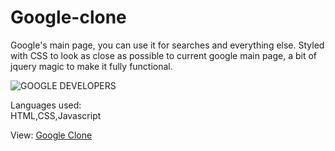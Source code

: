 # Google-clone
Google's main page, you can use it for searches and everything else. Styled with CSS to look as close as possible to current google main page, a bit of jquery magic to make it fully functional.

![GOOGLE DEVELOPERS](https://user-images.githubusercontent.com/45158663/117542820-d3522d00-b037-11eb-97b3-686c7d082b0b.PNG)

Languages used: <br>
HTML,CSS,Javascript

View: <a href="https://google-clone-ecru.vercel.app/">Google Clone</a>
